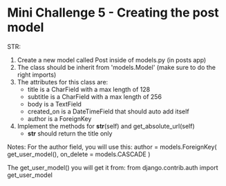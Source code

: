 # Mini Challenge 5 - Creating the post model

STR:
1. Create a new model called Post inside of models.py (in posts app)
2. The class should be inherit from 'models.Model' (make sure to do the right imports)
3. The attributes for this class are:
    - title is a CharField with a max length of 128
    - subtitle is a CharField with a max length of 256
    - body is a TextField
    - created_on is a DateTimeField that should auto add itself
    - author is a ForeignKey 
4. Implement the methods for __str__(self) and get_absolute_url(self)
    - __str__ should return the title only


Notes:
For the author field, you will use this: 
author = models.ForeignKey(
    get_user_model(),
    on_delete = models.CASCADE
)

The get_user_model() you will get it from:
from django.contrib.auth import get_user_model